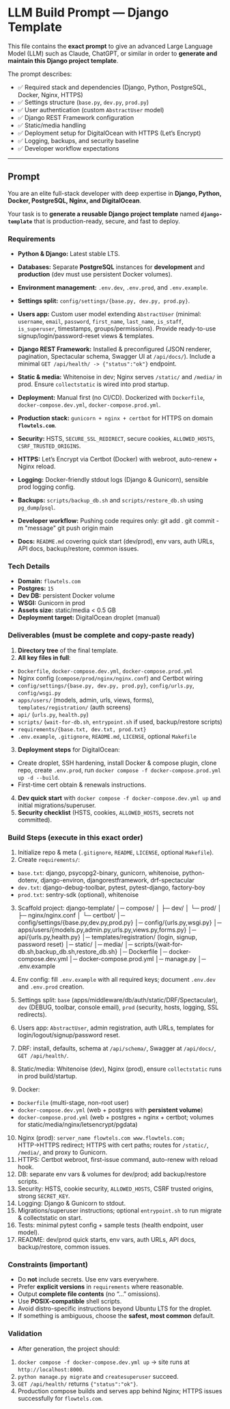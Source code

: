 # LLM Build Prompt — Django Template

This file contains the **exact prompt** to give an advanced Large Language Model (LLM) such as Claude, ChatGPT, or similar in order to **generate and maintain this Django project template**.

The prompt describes:
- ✅ Required stack and dependencies (Django, Python, PostgreSQL, Docker, Nginx, HTTPS)
- ✅ Settings structure (`base.py`, `dev.py`, `prod.py`)
- ✅ User authentication (custom `AbstractUser` model)
- ✅ Django REST Framework configuration
- ✅ Static/media handling
- ✅ Deployment setup for DigitalOcean with HTTPS (Let’s Encrypt)
- ✅ Logging, backups, and security baseline
- ✅ Developer workflow expectations

---

## Prompt

You are an elite full-stack developer with deep expertise in **Django, Python, Docker, PostgreSQL, Nginx, and DigitalOcean**.

Your task is to **generate a reusable Django project template** named **`django-template`** that is production-ready, secure, and fast to deploy.

### Requirements
- **Python & Django:** Latest stable LTS.
- **Databases:** Separate **PostgreSQL** instances for **development** and **production** (dev must use persistent Docker volumes).
- **Environment management:** `.env.dev`, `.env.prod`, and `.env.example`.
- **Settings split:** `config/settings/{base.py, dev.py, prod.py}`.
- **Users app:** Custom user model extending `AbstractUser` (minimal: `username`, `email`, `password`, `first_name`, `last_name`, `is_staff`, `is_superuser`, timestamps, groups/permissions). Provide ready-to-use signup/login/password-reset views & templates.
- **Django REST Framework:** Installed & preconfigured (JSON renderer, pagination, Spectacular schema, Swagger UI at `/api/docs/`). Include a minimal `GET /api/health/ -> {"status":"ok"}` endpoint.
- **Static & media:** Whitenoise in dev; Nginx serves `/static/` and `/media/` in prod. Ensure `collectstatic` is wired into prod startup.
- **Deployment:** Manual first (no CI/CD). Dockerized with `Dockerfile`, `docker-compose.dev.yml`, `docker-compose.prod.yml`.
- **Production stack:** `gunicorn + nginx + certbot` for HTTPS on domain **`flowtels.com`**.
- **Security:** HSTS, `SECURE_SSL_REDIRECT`, secure cookies, `ALLOWED_HOSTS`, `CSRF_TRUSTED_ORIGINS`.
- **HTTPS:** Let’s Encrypt via Certbot (Docker) with webroot, auto-renew + Nginx reload.
- **Logging:** Docker-friendly stdout logs (Django & Gunicorn), sensible prod logging config.
- **Backups:** `scripts/backup_db.sh` and `scripts/restore_db.sh` using `pg_dump`/`psql`.
- **Developer workflow:** Pushing code requires only:
git add .
git commit -m "message"
git push origin main

- **Docs:** `README.md` covering quick start (dev/prod), env vars, auth URLs, API docs, backup/restore, common issues.

### Tech Details
- **Domain:** `flowtels.com`
- **Postgres:** `15`
- **Dev DB:** persistent Docker volume
- **WSGI:** Gunicorn in prod
- **Assets size:** static/media < 0.5 GB
- **Deployment target:** DigitalOcean droplet (manual)

### Deliverables (must be complete and copy-paste ready)
1. **Directory tree** of the final template.
2. **All key files in full**: 
 - `Dockerfile`, `docker-compose.dev.yml`, `docker-compose.prod.yml`
 - Nginx config (`compose/prod/nginx/nginx.conf`) and Certbot wiring
 - `config/settings/{base.py, dev.py, prod.py}`, `config/urls.py`, `config/wsgi.py`
 - `apps/users/` (models, admin, urls, views, forms), `templates/registration/` (auth screens)
 - `api/` (`urls.py`, `health.py`)
 - `scripts/` (`wait-for-db.sh`, `entrypoint.sh` if used, backup/restore scripts)
 - `requirements/{base.txt, dev.txt, prod.txt}`
 - `.env.example`, `.gitignore`, `README.md`, `LICENSE`, optional `Makefile`
3. **Deployment steps** for DigitalOcean:
 - Create droplet, SSH hardening, install Docker & compose plugin, clone repo, create `.env.prod`, run `docker compose -f docker-compose.prod.yml up -d --build`.
 - First-time cert obtain & renewals instructions.
4. **Dev quick start** with `docker compose -f docker-compose.dev.yml up` and initial migrations/superuser.
5. **Security checklist** (HSTS, cookies, `ALLOWED_HOSTS`, secrets not committed).

### Build Steps (execute in this exact order)
1. Initialize repo & meta (`.gitignore`, `README`, `LICENSE`, optional `Makefile`).
2. Create `requirements/`:
 - `base.txt`: django, psycopg2-binary, gunicorn, whitenoise, python-dotenv, django-environ, djangorestframework, drf-spectacular
 - `dev.txt`: django-debug-toolbar, pytest, pytest-django, factory-boy
 - `prod.txt`: sentry-sdk (optional), whitenoise
3. Scaffold project:
django-template/
│─ compose/
│ ├─ dev/
│ └─ prod/
│ ├─ nginx/nginx.conf
│ └─ certbot/
│─ config/settings/{base.py,dev.py,prod.py}
│─ config/{urls.py,wsgi.py}
│─ apps/users/{models.py,admin.py,urls.py,views.py,forms.py}
│─ api/{urls.py,health.py}
│─ templates/registration/ (login, signup, password reset)
│─ static/
│─ media/
│─ scripts/{wait-for-db.sh,backup_db.sh,restore_db.sh}
│─ Dockerfile
│─ docker-compose.dev.yml
│─ docker-compose.prod.yml
│─ manage.py
│─ .env.example

4. Env config: fill `.env.example` with all required keys; document `.env.dev` and `.env.prod` creation.
5. Settings split: `base` (apps/middleware/db/auth/static/DRF/Spectacular), `dev` (DEBUG, toolbar, console email), `prod` (security, hosts, logging, SSL redirects).
6. Users app: `AbstractUser`, admin registration, auth URLs, templates for login/logout/signup/password reset.
7. DRF: install, defaults, schema at `/api/schema/`, Swagger at `/api/docs/`, `GET /api/health/`.
8. Static/media: Whitenoise (dev), Nginx (prod), ensure `collectstatic` runs in prod build/startup.
9. Docker:
- `Dockerfile` (multi-stage, non-root user)
- `docker-compose.dev.yml` (web + postgres with **persistent volume**)
- `docker-compose.prod.yml` (web + postgres + nginx + certbot; volumes for static/media/nginx/letsencrypt/pgdata)
10. Nginx (prod): `server_name flowtels.com www.flowtels.com;` HTTP→HTTPS redirect; HTTPS with cert paths; routes for `/static/`, `/media/`, and proxy to Gunicorn.
11. HTTPS: Certbot webroot, first-issue command, auto-renew with reload hook.
12. DB: separate env vars & volumes for dev/prod; add backup/restore scripts.
13. Security: HSTS, cookie security, `ALLOWED_HOSTS`, CSRF trusted origins, strong `SECRET_KEY`.
14. Logging: Django & Gunicorn to stdout.
15. Migrations/superuser instructions; optional `entrypoint.sh` to run migrate & collectstatic on start.
16. Tests: minimal pytest config + sample tests (health endpoint, user model).
17. README: dev/prod quick starts, env vars, auth URLs, API docs, backup/restore, common issues.

### Constraints (important)
- Do **not** include secrets. Use env vars everywhere.
- Prefer **explicit versions** in `requirements` where reasonable.
- Output **complete file contents** (no “…” omissions).
- Use **POSIX-compatible** shell scripts.
- Avoid distro-specific instructions beyond Ubuntu LTS for the droplet.
- If something is ambiguous, choose the **safest, most common** default.

### Validation
- After generation, the project should:
1) `docker compose -f docker-compose.dev.yml up` → site runs at `http://localhost:8000`.
2) `python manage.py migrate` and `createsuperuser` succeed.
3) `GET /api/health/` returns `{"status":"ok"}`.
4) Production compose builds and serves app behind Nginx; HTTPS issues successfully for `flowtels.com`.